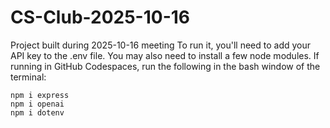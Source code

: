 # CS-Club-2025-10-16
Project built during 2025-10-16 meeting
To run it, you'll need to add your API key to the .env file.
You may also need to install a few node modules.
If running in GitHub Codespaces, run the following in the bash window of the terminal:
```
npm i express
npm i openai
npm i dotenv
```
